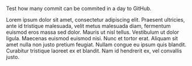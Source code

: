 Test how many commit can be commited in a day to GitHub.



Lorem ipsum dolor sit amet, consectetur adipiscing elit. Praesent ultricies, ante id tristique malesuada, velit metus malesuada diam, fermentum euismod eros massa sed dolor. Mauris ut nisl tellus. Vestibulum ut dolor ligula. Maecenas euismod euismod nisi. Nunc et tortor erat. Aliquam sit amet nulla non justo pretium feugiat. Nullam congue eu ipsum quis blandit. Curabitur tristique laoreet ex et blandit. Nam id hendrerit ex, vel convallis justo.